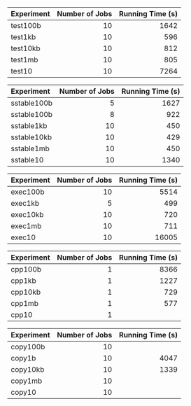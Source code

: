 Experiment | Number of Jobs | Running Time (s) 
:----------|---------------:|----------------:
test100b   |  10            |  1642
test1kb    |  10            |  596
test10kb   |  10            |  812
test1mb    |  10            |  805
test10     |  10            |  7264


Experiment | Number of Jobs | Running Time (s)
:----------|---------------:|----------------:
sstable100b   |  5             |  1627
sstable100b   |  8             |  922
sstable1kb    |  10            |  450
sstable10kb   |  10            |  429
sstable1mb    |  10            |  450
sstable10     |  10            |  1340


Experiment | Number of Jobs | Running Time (s)
:----------|---------------:|----------------:
exec100b   |  10            |  5514
exec1kb    |  5             |  499
exec10kb   |  10            |  720
exec1mb    |  10            |  711
exec10     |  10            |  16005


Experiment | Number of Jobs | Running Time (s)
:----------|---------------:|----------------:
cpp100b    |  1             |  8366
cpp1kb     |  1             |  1227
cpp10kb    |  1             |  729
cpp1mb     |  1             |  577
cpp10      |  1             |  

Experiment | Number of Jobs | Running Time (s)
:----------|---------------:|----------------:
copy100b   |  10            |  
copy1b     |  10            |  4047
copy10kb   |  10            |  1339
copy1mb    |  10            |  
copy10     |  10            |  







